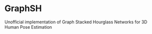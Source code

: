 # GraphSH
Unofficial implementation of Graph Stacked Hourglass Networks for 3D Human Pose Estimation

